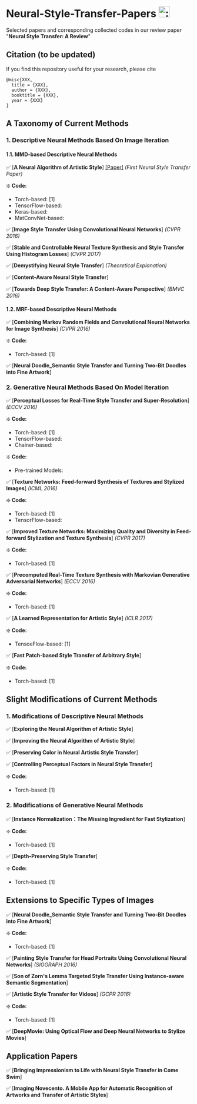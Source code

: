 # Neural-Style-Transfer-Papers <img class="emoji" alt=":art:" height="30" width="30" src="https://assets-cdn.github.com/images/icons/emoji/unicode/1f3a8.png">
Selected papers and corresponding collected codes in our review paper "**Neural Style Transfer: A Review**"

## Citation (to be updated)
If you find this repository useful for your research, please cite

```
@misc{XXX,
  title = {XXX},
  author = {XXX},
  booktitle = {XXX},
  year = {XXX}
}
```

## A Taxonomy of Current Methods

### 1. Descriptive Neural Methods Based On Image Iteration

####  1.1. MMD-based Descriptive Neural Methods

:white_check_mark: [**A Neural Algorithm of Artistic Style**] [[Paper]](https://arxiv.org/abs/1406.2661) *(First Neural Style Transfer Paper)*

:sparkle: **Code:**

*   Torch-based: [1]
*   TensorFlow-based: 
*   Keras-based: 
*   MatConvNet-based: 

:white_check_mark: [**Image Style Transfer Using Convolutional Neural Networks**] *(CVPR 2016)*

:white_check_mark: [**Stable and Controllable Neural Texture Synthesis and Style Transfer Using Histogram Losses**] *(CVPR 2017)*

:white_check_mark: [**Demystifying Neural Style Transfer**] *(Theoretical Explanation)*

:white_check_mark: [**Content-Aware Neural Style Transfer**]

:white_check_mark: [**Towards Deep Style Transfer: A Content-Aware Perspective**] *(BMVC 2016)*

####  1.2. MRF-based Descriptive Neural Methods

:white_check_mark: [**Combining Markov Random Fields and Convolutional Neural Networks for Image Synthesis**] *(CVPR 2016)*

:sparkle: **Code:**

*   Torch-based: [1]

:white_check_mark: [**Neural Doodle_Semantic Style Transfer and Turning Two-Bit Doodles into Fine Artwork**]

###  2. Generative Neural Methods Based On Model Iteration

:white_check_mark: [**Perceptual Losses for Real-Time Style Transfer and Super-Resolution**] *(ECCV 2016)*

:sparkle: **Code:**

*   Torch-based: [1]
*   TensorFlow-based: 
*   Chainer-based: 

:sparkle: **Code:**

*   Pre-trained Models: 

:white_check_mark: [**Texture Networks: Feed-forward Synthesis of Textures and Stylized Images**] *(ICML 2016)*

:sparkle: **Code:**

*   Torch-based: [1]
*   TensorFlow-based: 

:white_check_mark: [**Improved Texture Networks: Maximizing Quality and Diversity in Feed-forward Stylization and Texture Synthesis**] *(CVPR 2017)*

:sparkle: **Code:**

*   Torch-based: [1]

:white_check_mark: [**Precomputed Real-Time Texture Synthesis with Markovian Generative Adversarial Networks**] *(ECCV 2016)*

:sparkle: **Code:**

*   Torch-based: [1]

:white_check_mark: [**A Learned Representation for Artistic Style**] *(ICLR 2017)*

:sparkle: **Code:**

*   TensoeFlow-based: [1]

:white_check_mark: [**Fast Patch-based Style Transfer of Arbitrary Style**]

:sparkle: **Code:**

*   Torch-based: [1]

## Slight Modifications of Current Methods

###  1. Modifications of Descriptive Neural Methods

:white_check_mark: [**Exploring the Neural Algorithm of Artistic Style**]

:white_check_mark: [**Improving the Neural Algorithm of Artistic Style**]

:white_check_mark: [**Preserving Color in Neural Artistic Style Transfer**]

:white_check_mark: [**Controlling Perceptual Factors in Neural Style Transfer**]

:sparkle: **Code:**

*   Torch-based: [1]

###  2. Modifications of Generative Neural Methods

:white_check_mark: [**Instance Normalization：The Missing Ingredient for Fast Stylization**]

:sparkle: **Code:**

*   Torch-based: [1]

:white_check_mark: [**Depth-Preserving Style Transfer**]

:sparkle: **Code:**

*   Torch-based: [1]

## Extensions to Specific Types of Images

:white_check_mark: [**Neural Doodle_Semantic Style Transfer and Turning Two-Bit Doodles into Fine Artwork**]

:sparkle: **Code:**

*   Torch-based: [1]

:white_check_mark: [**Painting Style Transfer for Head Portraits Using Convolutional Neural Networks**] *(SIGGRAPH 2016)*

:white_check_mark: [**Son of Zorn's Lemma Targeted Style Transfer Using Instance-aware Semantic Segmentation**]

:white_check_mark: [**Artistic Style Transfer for Videos**] *(GCPR 2016)*

:sparkle: **Code:**

*   Torch-based: [1]

:white_check_mark: [**DeepMovie: Using Optical Flow and Deep Neural Networks to Stylize Movies**]

## Application Papers

:white_check_mark: [**Bringing Impressionism to Life with Neural Style Transfer in Come Swim**]

:white_check_mark: [**Imaging Novecento. A Mobile App for Automatic Recognition of Artworks and Transfer of Artistic Styles**]



